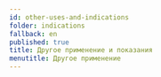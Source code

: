 ```yaml
---
id: other-uses-and-indications
folder: indications
fallback: en
published: true
title: Другое применение и показания
menutitle: Другое применение
---
```

